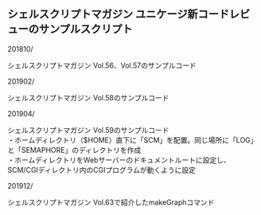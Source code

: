 ## シェルスクリプトマガジン ユニケージ新コードレビューのサンプルスクリプト

201810/

シェルスクリプトマガジン Vol.56、Vol.57のサンプルコード

201902/

シェルスクリプトマガジン Vol.58のサンプルコード

201904/

シェルスクリプトマガジン Vol.59のサンプルコード  
・ホームディレクトリ（$HOME）直下に「SCM」を配置。同じ場所に「LOG」と「SEMAPHORE」のディレクトリを作成  
・ホームディレクトリをWebサーバーのドキュメントルートに設定し、SCM/CGIディレクトリ内のCGIプログラムが動くように設定

201912/

シェルスクリプトマガジン Vol.63で紹介したmakeGraphコマンド
